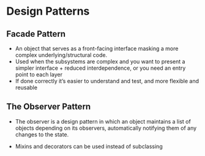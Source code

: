 # Design Patterns

## Facade Pattern

- An object that serves as a front-facing interface masking a more complex underlying/structural code.
- Used when the subsystems are complex and you want to present a simpler interface + reduced interdependence, or you need an entry point to each layer
- If done correctly it’s easier to understand and test, and more flexible and reusable

## The Observer Pattern

- The observer is a design pattern in which an object maintains a list of objects depending on its observers, automatically notifying them of any changes to the state.

- Mixins and decorators can be used instead of subclassing
